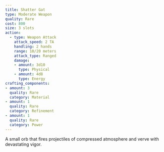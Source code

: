 ```yaml
---
title: Shatter Gat
type: Moderate Weapon
quality: Rare
cost: 800
size: 3 slots
action:
  - type: Weapon Attack
    attack_speed: 2 TA 
    handling: 2 hands
    range: 10/20 meters
    attack_type: Ranged 
    damage:
    - amount: 3d10
      type: Physical
    - amount: 4d8
      type: Energy
crafting_components:
- amount: 3
  quality: Rare
  category: Material
- amount: 1
  quality: Rare
  category: Refinement
- amount: 1
  quality: Rare
  category: Power
---
```

A small orb that fires projectiles of compressed atmosphere and verve with devastating vigor.